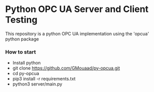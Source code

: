# Python OPC UA Server and Client Testing
This repository is a python OPC UA implementation using the 'opcua' python package

### How to start
 - Install python
 - git clone https://github.com/GMouaad/py-opcua.git
 - cd py-opcua
 - pip3 install -r requirements.txt
 - python3 server/main.py 